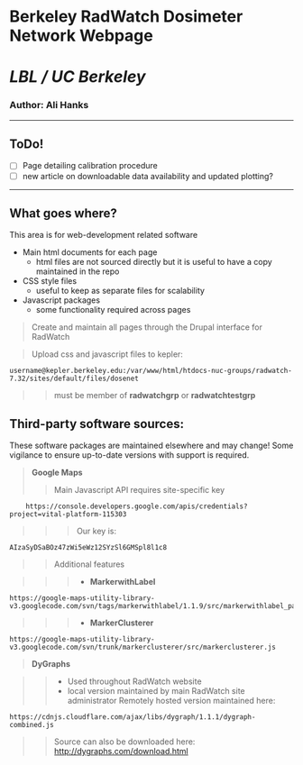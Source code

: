 # Berkeley RadWatch Dosimeter Network Webpage
# *LBL / UC Berkeley*
### Author: Ali Hanks

---
## ToDo!
- [ ] Page detailing calibration procedure
- [ ] new article on downloadable data availability and updated plotting?

---
## What goes where?
This area is for web-development related software
+ Main html documents for each page
  + html files are not sourced directly but it is useful to have a copy maintained in the repo
+ CSS style files
  + useful to keep as separate files for scalability
+ Javascript packages
  + some functionality required across pages

> Create and maintain all pages through the Drupal interface for RadWatch

> Upload css and javascript files to kepler:

    username@kepler.berkeley.edu:/var/www/html/htdocs-nuc-groups/radwatch-7.32/sites/default/files/dosenet

>> must be member of **radwatchgrp** or **radwatchtestgrp**

## Third-party software sources:
These software packages are maintained elsewhere and may change!
Some vigilance to ensure up-to-date versions with support is required.

> **Google Maps**
>> Main Javascript API requires site-specific key

		https://console.developers.google.com/apis/credentials?project=vital-platform-115303
		
>>> Our key is: 

    AIzaSyDSaBOz47zWi5eWz12SYzSl6GMSpl8l1c8

>> Additional features

>>> + **MarkerwithLabel**

    https://google-maps-utility-library-v3.googlecode.com/svn/tags/markerwithlabel/1.1.9/src/markerwithlabel_packed.js

>>> + **MarkerClusterer**

    https://google-maps-utility-library-v3.googlecode.com/svn/trunk/markerclusterer/src/markerclusterer.js

> **DyGraphs**

>> + Used throughout RadWatch website
>> + local version maintained by main RadWatch site administrator
>> Remotely hosted version maintained here:

    https://cdnjs.cloudflare.com/ajax/libs/dygraph/1.1.1/dygraph-combined.js

>> Source can also be downloaded here: http://dygraphs.com/download.html

